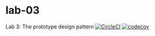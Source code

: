 # lab-03
Lab 3: The prototype design pattern
[![CircleCI](https://dl.circleci.com/status-badge/img/gh/knas1/lab-03/tree/main.svg?style=svg)](https://dl.circleci.com/status-badge/redirect/gh/knas1/lab-03/tree/main)
[![codecov](https://codecov.io/gh/knas1/lab-03/branch/main/graph/badge.svg?token=TDJ43RBZL3)](https://codecov.io/gh/knas1/lab-03)
